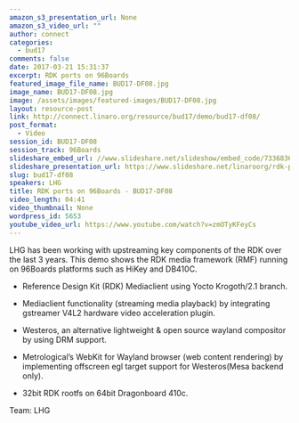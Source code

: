 ```yaml
---
amazon_s3_presentation_url: None
amazon_s3_video_url: ""
author: connect
categories:
  - bud17
comments: false
date: 2017-03-21 15:31:37
excerpt: RDK ports on 96Boards
featured_image_file_name: BUD17-DF08.jpg
image_name: BUD17-DF08.jpg
image: /assets/images/featured-images/BUD17-DF08.jpg
layout: resource-post
link: http://connect.linaro.org/resource/bud17/demo/bud17-df08/
post_format:
  - Video
session_id: BUD17-DF08
session_track: 96Boards
slideshare_embed_url: //www.slideshare.net/slideshow/embed_code/73368363
slideshare_presentation_url: https://www.slideshare.net/linaroorg/rdk-ports-on-96boards
slug: bud17-df08
speakers: LHG
title: RDK ports on 96Boards - BUD17-DF08
video_length: 04:41
video_thumbnail: None
wordpress_id: 5653
youtube_video_url: https://www.youtube.com/watch?v=zmOTyKFeyCs
---
```


LHG has been working with upstreaming key components of the RDK over the last 3 years. This demo shows the RDK media framework (RMF) running on 96Boards platforms such as HiKey and DB410C.

- Reference Design Kit (RDK) Mediaclient using Yocto Krogoth/2.1 branch.

- Mediaclient functionality (streaming media playback) by integrating gstreamer V4L2 hardware video acceleration plugin.

- Westeros, an alternative lightweight & open source wayland compositor by using DRM support.

- Metrological’s WebKit for Wayland browser (web content rendering) by implementing offscreen egl target support for Westeros(Mesa backend only).

- 32bit RDK rootfs on 64bit Dragonboard 410c.

Team: LHG
